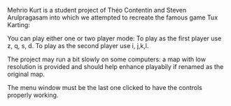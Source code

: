 Mehrio Kurt is a student project of Théo Contentin and Steven Arulpragasam into which we attempted to recreate the famous game Tux Karting:

You can play either one or two player mode:
To play as the first player use z, q, s, d.
To play as the second player use i, j,k,l.

The project may run a bit slowly on some computers: a map with low resolution is provided and should help enhance playabily if renamed as the original map.

The menu window must be the last one clicked to have the controls properly working.
